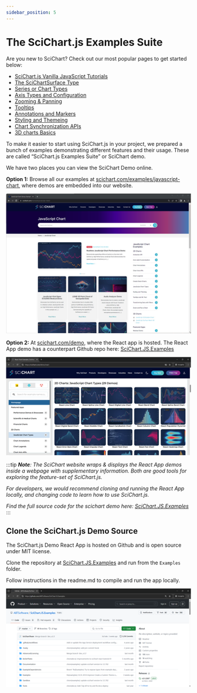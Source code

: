 ```yaml
---
sidebar_position: 5
---
```


# The SciChart.js Examples Suite

Are you new to SciChart? Check out our most popular pages to get started below:

*   [SciChart.js Vanilla JavaScript Tutorials](/docs/get-started/tutorials-js-npm-webpack/tutorial-01-setting-up-npm-project-with-scichart-js) 
*   [The SciChartSurface Type](/docs/2d-charts/surface/scichart-surface-type-overview)
*   [Series or Chart Types](/docs/2d-charts/chart-types/renderable-series-api-overview)
*   [Axis Types and Configuration](/docs/2d-charts/axis-api/axis-api-overview)
*   [Zooming & Panning](/docs/2d-charts/chart-modifier-api/zooming-and-panning/zoom-pan-modifier)
*   [Tooltips](/docs/2d-charts/chart-modifier-api/rollover-modifier)
*   [Annotations and Markers](/docs/2d-charts/annotations-api/annotations-api-overview)
*   [Styling and Themeing](/docs/2d-charts/styling-and-theming/theme-manager-api)
*   [Chart Synchronization APIs](/docs/2d-charts/chart-synchronization-api/synchronizing-multiple-charts)
*   [3D charts Basics](/docs/3d-charts/scichart-3d-basics/scichart-3d-basics-overview) 

To make it easier to start using SciChart.js in your project, we prepared a bunch of examples demonstrating different features and their usage. These are called “SciChart.js Examples Suite” or SciChart demo.

We have two places you can view the SciChart Demo online.

**Option 1:** Browse all our examples at [scichart.com/examples/javascript-chart](https://www.scichart.com/examples/javascript-chart/), where demos are embedded into our website.

[![](img/1.png)](https://scichart.com/example/javascript-chart)

**Option 2:** At [scichart.com/demo](https://scichart.com/demo), where the React app is hosted. The React App demo has a counterpart Github repo here: [SciChart.JS.Examples](https://github.com/ABTSoftware/SciChart.JS.Examples/tree/dev_v4.0/Examples) 

[![scichart.com/demo](img/2.png)](https://scichart.com/demo)

:::tip
_**Note**: The SciChart website wraps & displays the React App demos inside a webpage with supplementary information. Both are good tools for exploring the feature-set of SciChart.js._

_For developers, we would recommend cloning and running the React App locally, and changing code to learn how to use SciChart.js._

_Find the full source code for the scichart demo here: [SciChart.JS.Examples](https://github.com/ABTSoftware/SciChart.JS.Examples/tree/dev_v4.0/Examples)_
:::

Clone the SciChart.js Demo Source
---------------------------------

The SciChart.js Demo React App is hosted on Github and is open source under MIT license.

Clone the repository at [SciChart.JS.Examples](https://github.com/ABTSoftware/SciChart.JS.Examples/tree/dev_v4.0/Examples) and run from the `Examples` folder.

Follow instructions in the readme.md to compile and run the app locally.

![](img/3.png)
